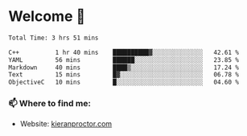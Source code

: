 # Welcome 🦘

<!--START_SECTION:waka-->

```txt
Total Time: 3 hrs 51 mins

C++          1 hr 40 mins    ██████████▓░░░░░░░░░░░░░░   42.61 %
YAML         56 mins         ██████░░░░░░░░░░░░░░░░░░░   23.85 %
Markdown     40 mins         ████▒░░░░░░░░░░░░░░░░░░░░   17.24 %
Text         15 mins         █▓░░░░░░░░░░░░░░░░░░░░░░░   06.78 %
ObjectiveC   10 mins         █░░░░░░░░░░░░░░░░░░░░░░░░   04.60 %
```

<!--END_SECTION:waka-->

### 📫 Where to find me:

-   Website: [kieranproctor.com](https://kieranproctor.com/)
